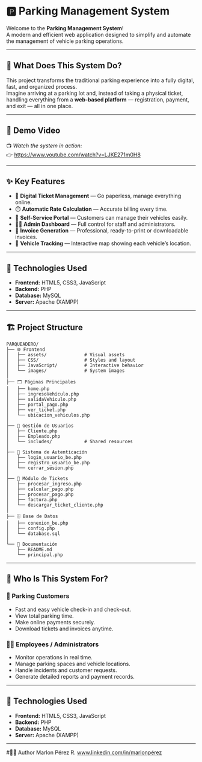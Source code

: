 # 🅿️ Parking Management System

Welcome to the **Parking Management System**!  
A modern and efficient web application designed to simplify and automate the management of vehicle parking operations.

---

## 🚗 What Does This System Do?

This project transforms the traditional parking experience into a fully digital, fast, and organized process.  
Imagine arriving at a parking lot and, instead of taking a physical ticket, handling everything from a **web-based platform** — registration, payment, and exit — all in one place.

---

## 🎥 Demo Video

📺 *Watch the system in action:*  
👉 https://www.youtube.com/watch?v=LJKE271m0H8

---


## ✨ Key Features

- 🎫 **Digital Ticket Management** — Go paperless, manage everything online.  
- ⏱️ **Automatic Rate Calculation** — Accurate billing every time.  
- 📱 **Self-Service Portal** — Customers can manage their vehicles easily.  
- 👨‍💼 **Admin Dashboard** — Full control for staff and administrators.  
- 🧾 **Invoice Generation** — Professional, ready-to-print or downloadable invoices.  
- 📍 **Vehicle Tracking** — Interactive map showing each vehicle’s location.

---
## 🚀 Technologies Used

- **Frontend:** HTML5, CSS3, JavaScript  
- **Backend:** PHP  
- **Database:** MySQL  
- **Server:** Apache (XAMPP)

---

## 🏗️ Project Structure

    PARQUEADERO/
    ├── 🌐 Frontend
    │   ├── assets/              # Visual assets
    │   ├── CSS/                 # Styles and layout
    │   ├── JavaScript/          # Interactive behavior
    │   └── images/              # System images
    │
    ├── 🗂️ Páginas Principales
    │   ├── home.php
    │   ├── ingresoVehículo.php
    │   ├── salidaVehículo.php
    │   ├── portal_pago.php
    │   ├── ver_ticket.php
    │   └── ubicacion_vehiculos.php
    │
    ├── 👥 Gestión de Usuarios
    │   ├── Cliente.php
    │   ├── Empleado.php
    │   └── includes/            # Shared resources
    │
    ├── 🔐 Sistema de Autenticación
    │   ├── login_usuario_be.php
    │   ├── registro_usuario_be.php
    │   └── cerrar_sesion.php
    │
    ├── 🎫 Módulo de Tickets
    │   ├── procesar_ingreso.php
    │   ├── calcular_pago.php
    │   ├── procesar_pago.php
    │   ├── factura.php
    │   └── descargar_ticket_cliente.php
    │
    ├── 🗄️ Base de Datos
    │   ├── conexion_be.php
    │   ├── config.php
    │   └── database.sql
    │
    └── 📄 Documentación
        ├── README.md
        └── principal.php


---

## 🎯 Who Is This System For?

### 👥 Parking Customers
- Fast and easy vehicle check-in and check-out.  
- View total parking time.  
- Make online payments securely.  
- Download tickets and invoices anytime.

### 👨‍💼 Employees / Administrators
- Monitor operations in real time.  
- Manage parking spaces and vehicle locations.  
- Handle incidents and customer requests.  
- Generate detailed reports and payment records.

---

## 🚀 Technologies Used

- **Frontend:** HTML5, CSS3, JavaScript  
- **Backend:** PHP  
- **Database:** MySQL  
- **Server:** Apache (XAMPP)

---
#👨‍🎨 Author
Marlon Pérez R.
www.linkedin.com/in/marlonpérez



